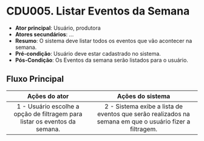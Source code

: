 ﻿# CDU005. Listar Eventos da Semana

- **Ator principal**: Usuário, produtora
- **Atores secundários**: ...	 
- **Resumo**: O sistema deve listar todos os eventos que vão acontecer na semana. 
- **Pré-condição**: Usuário deve estar cadastrado no sistema.
- **Pós-Condição**: Os Eventos da semana serão listados para o usuário.

## Fluxo Principal
| Ações do ator | Ações do sistema |
| :-----------------: | :-----------------: | 
| 1 - Usuário escolhe a opção de filtragem para listar os eventos da semana. | 2 -  Sistema exibe a lista de eventos que serão realizados na semana em que o usuário fizer a filtragem.

